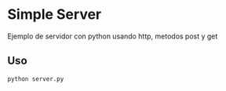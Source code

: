 # Simple Server
Ejemplo de servidor con python usando http, metodos post y get 

## Uso

```cmd
python server.py
```
